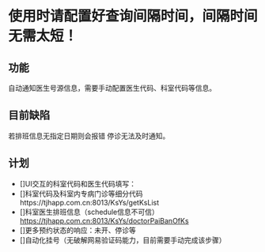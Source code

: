 # 使用时请配置好查询间隔时间，间隔时间无需太短！
## 功能
自动通知医生号源信息，需要手动配置医生代码、科室代码等信息。

## 目前缺陷
若排班信息无指定日期则会报错
停诊无法及时通知。

## 计划
- []UI交互的科室代码和医生代码填写：  
- []科室代码及科室内专病门诊等细分代码https://tjhapp.com.cn:8013/KsYs/getKsList  
- []科室医生排班信息（schedule信息不可信）https://tjhapp.com.cn:8013/KsYs/doctorPaiBanOfKs  
- []更多预约状态的响应：未开、停诊等  
- []自动化挂号（无破解网易验证码能力，目前需要手动完成该步骤）
